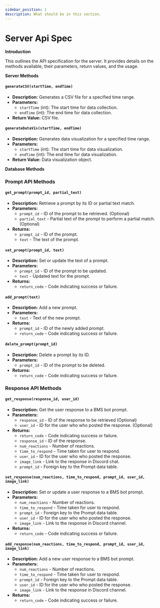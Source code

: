 ```yaml
---
sidebar_position: 1
description: What should be in this section.
---
```


Server Api Spec
=============================

**Introduction**

This outlines the API specification for the server. It provides details on the methods available, their parameters, return values, and the usage.

**Server Methods**

#### `generateCSV(startTime, endTime)`
- **Description:** Generates a CSV file for a specified time range.
- **Parameters:**
  - `startTime` (int): The start time for data collection.
  - `endTime` (int): The end time for data collection.
- **Return Value:** CSV file.

#### `generateDataVis(startTime, endTime)`
- **Description:** Generates data visualization for a specified time range.
- **Parameters:**
  - `startTime` (int): The start time for data visualization.
  - `endTime` (int): The end time for data visualization.
- **Return Value:** Data visualization object.  

**Database Methods**

### Prompt API Methods 
 
#### `get_prompt(prompt_id, partial_text)`
- **Description:** Retrieve a prompt by its ID or partial text match.
- **Parameters:**
  - `prompt_id` - ID of the prompt to be retrieved. (Optional)
  - `partial_text` - Partial text of the prompt to perform a partial match. (Optional)
- **Returns:**
  - `prompt_id` - ID of the prompt.
  - `text` - The text of the prompt.

#### `set_prompt(prompt_id, text)`
- **Description:** Set or update the text of a prompt.
- **Parameters:**
  - `prompt_id` - ID of the prompt to be updated.
  - `text` - Updated text for the prompt.
- **Returns:**
  - `return_code` - Code indicating success or failure.

#### `add_prompt(text)`
- **Description:** Add a new prompt.
- **Parameters:**
  - `text` - Text of the new prompt.
- **Returns:**
  - `prompt_id` - ID of the newly added prompt.
  - `return_code` - Code indicating success or failure.

#### `delete_prompt(prompt_id)`
- **Description:** Delete a prompt by its ID.
- **Parameters:**
  - `prompt_id` - ID of the prompt to be deleted.
- **Returns:**
  - `return_code` - Code indicating success or failure.

### Response API Methods

#### `get_response(response_id, user_id)`
- **Description:** Get the user response to a BMS bot prompt.
- **Parameters:**
  - `response_id` - ID of the response to be retrieved (Optional)
  - `user_id` - ID for the user who who posted the response. (Optional)
- **Returns:**
  - `return_code` - Code indicating success or failure.
  - `response_id` - ID of the response.
  - `num_reactions` - Number of reactions.
  - `time_to_respond` - Time taken for user to respond.
  - `user_id` - ID for the user who who posted the response.
  - `image_link` - Link to the response in Discord chat.
  - `prompt_id` - Foreign key to the Prompt data table.

#### `set_response(num_reactions, time_to_respond, prompt_id, user_id, image_link)`
- **Description:** Set or update a user response to a BMS bot prompt.
- **Parameters:**
  - `num_reactions` - Number of reactions.
  - `time_to_respond` - Time taken for user to respond.
  - `prompt_id` - Foreign key to the Prompt data table.
  - `user_id` - ID for the user who who posted the response. 
  - `image_link` - Link to the response in Discord channel.
- **Returns:**
  - `return_code` - Code indicating success or failure.

#### `add_response(num_reactions, time_to_respond, prompt_id, user_id, image_link)`
- **Description:** Add a new user response to a BMS bot prompt.
- **Parameters:**
  - `num_reactions` - Number of reactions.
  - `time_to_respond` - Time taken for user to respond.
  - `prompt_id` - Foreign key to the Prompt data table.
  - `user_id` - ID for the user who who posted the response.
  - `image_link` - Link to the response in Discord channel.
- **Returns:**
  - `return_code` - Code indicating success or failure.